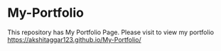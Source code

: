 # My-Portfolio
This repository has My Portfolio Page.
Please visit to view my portfolio
https://akshitaggar123.github.io/My-Portfolio/
